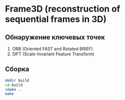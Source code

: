 # Frame3D (reconstruction of sequential frames in 3D)

## Обнаружение ключевых точек
1. ORB (Oriented FAST and Rotated BRIEF)
2. SIFT (Scale-Invariant Feature Transform)

## Сборка
```bash
mkdir build
cd build
cmake ..
make

